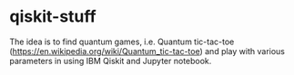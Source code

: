 # qiskit-stuff
The idea is to find quantum games, i.e. Quantum tic-tac-toe (https://en.wikipedia.org/wiki/Quantum_tic-tac-toe) and play with various parameters in using IBM Qiskit and Jupyter notebook.
